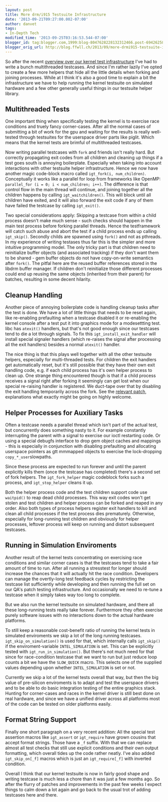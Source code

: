 ```yaml
---
layout: post
title: More drm/i915 Testsuite Infrastructure
date: '2013-09-21T09:27:00.002-07:00'
author: danvet
tags:
- In-Depth Tech
modified_time: '2013-09-25T03:16:53.544-07:00'
blogger_id: tag:blogger.com,1999:blog-8047628228132312466.post-6942625817573587722
blogger_orig_url: http://blog.ffwll.ch/2013/09/more-drmi915-testsuite-infrastructure.html
---
```



So after the recent <a href="http://blog.ffwll.ch/2013/08/recent-drmi915-testsuite-improvements.html">overview over our kernel test infrastructure</a> I've had to write a bunch multithreaded testcases. And since I'm rather lazily I've opted to create a few more helpers that hide all the little details when forking and joining processes. While at I think it's also a good time to explain a bit the infrastructure we have to help running the kernel testsuite on simulated hardware and a few other generally useful things in our testsuite helper library. 
<a name='more'></a><h2>Multithreaded Tests </h2>
One important thing when specifically testing the kernel is to exercise race conditions and truely fancy corner-cases. After all the normal cases of submitting a bit of work for the gpu and waiting for the results is really well-tested through testsuites for the userspace driver parts like piglit. Which means that the kernel tests are brimful of multithreaded testcases. 

Now writing parallel testcases with <code>fork</code> and friends isn't really hard. But correctly propagating exit codes from all children and cleaning up things if a test goes south is annoying boilerplate. Especially when taking into account interactions with other testsuite helper infrastructure. Hence we now have another magic code-block macro called <code>igt_fork(i, num_children)</code>. Conceptually it works like a parallel for loop from frameworks like OpenMP: <code>parallel_for (i = 0; i < num_children; i++)</code>. The difference is that control flow in the main thread will continue, and joining together all the children happens by calling <code>igt_waitchildren()</code>. This will block until all children have exited, and it will also forward the exit code if any of them have failed the testcase by calling <code>igt_exit()</code>. 

Two special considerations apply: Skipping a testcase from within a child process doesn't make much sense - such checks should happen in the main test process before forking parallel threads. Hence the testframework will catch such abuse and abort the test if a child process ends up calling <code>igt_skip()</code>. Secondly childs are spawned using <code>fork()</code> and not as pthreads. In my experience of writing testases thus far this is the simpler and more intuitive programming model. The only tricky part is that children need to reinitialize buffer objects (and associated tracking) if they don't want them to be shared - gem buffer objects do not have copy-on-write semantics after <code>fork()</code>. The pitfal here are the reused buffer references stored in the libdrm buffer manager. If children don't reinitialize those different processes could end up reusing the same objects (inherited from their parent) for batches, resulting in some decent hilarity. 
<h2>Cleanup Handling</h2>
Another piece of annoying boilerplate code is handling cleanup tasks after the test is done. We have a lot of little things that needs to be reset again, like re-enabling prefaulting when a testcase disabled it or re-enabling the kernel console after a test put it into graphics mode for a modesettting test. libc has <code>atexit()</code> handlers, but that's not good enough since our testcases tend to die a lot through signals. To fix this <code>igt_install_exit_handler</code> will install special signaler handlers (which re-raises the signal after processing all the exit handlers) besides a normal <code>atexit()</code> handler. 

The nice thing is that this plays well together with all the other testsuite helpers, especially for multi-threaded tests. For children the exit handlers get automatically reset, but it's still possible that they have their own exit handling code, e.g. if each child process has it's own helper process to clean up. One strange thing encountered though is that if a child process receives a signal right after forking it seemingly can get lost when our special re-raising handler is registered. We duct-tape over that by disabling the exit handling temporarily across the fork. See the <a href="http://cgit.freedesktop.org/xorg/app/intel-gpu-tools/commit/?id=a031a1bf93b828585e7147f06145fc5030814547">relevant patch</a>, explanations what exactly might be going on highly welcome. 
<h2>Helper Processes for Auxiliary Tasks</h2>
Often a testcase needs a parallel thread which isn't part of the actual test, but concurrently does something nasty to it. For example constantly interrupting the parent with a signal to exercise our ioctl restarting code. Or using a special debugfs interface to drop gem object caches and mappings - this is especially in conjunction with disabling prefaulting and allocating userspace pointers as gtt mmmapped objects to exercise the lock-dropping <code>copy_*_user</code>slowpaths.  

Since these process are expected to run forever and until the parent explicitly kills them (once the testcase has completed) there's a second set of fork helpers. The <code>igt_fork_helper</code> magic codeblock forks such a process, and <code>igt_stop_helper</code> cleans it up. 

Both the helper process code and the test children support code use <code>waitpid()</code> to reap dead child processes. This way exit codes won't get stolen and test children and helper process can be forked and reaped in any order. Also both types of process helpers register exit handlers to kill and clean all child processes if the test process dies prematurely. Otherwise, especially for long-running test children and obviously for helper processes, leftover process will keep on running and distort subsequent testcases. 
<h2>Running in Simulation Enviroments</h2>
Another result of the kernel tests concentrating on exercising race conditions and similar corner cases is that the testcases tend to take a fair amount of time to run. After all running a stresstest for longer should increase the chances that it will actually hit the race condition. Developers can manage the overtly-long test feedback cycles by restricting the testcase list sufficiently while developing and then running the full set on our QA's patch testing infrastructure. And occasionally we need to re-tune a testcase when it simply takes way too long to complete. 

But we also run the kernel testsuite on simulated hardware, and there all these long-running tests really take forever. Furthermore they often exercise purely software issues with no interactions down to the actual hardware platforms. 

To still keep a reasonable cost-benefit ratio of running the kernel tests in simulated enviroments we skip a lot of the long running testcases. <code>igt_skip_on_simulation()</code> is used for that, which internally calls <code>igt_skip()</code> if the enviroment-variable <code>INTEL_SIMULATION</code> is set. This can be explicitly tested with <code>igt_run_in_simulation()</code>. But there's not much need for that since for race-condition testcase that we want to run but just reduce loop counts a bit we have the <code>SLOW_QUICK</code> macro. This selects one of the supplied values depending upon whether <code>INTEL_SIMULATION</code> is set or not. 

Currently we skip a lot of the kernel tests overall that way, but then the big value of pre-silicon enviroments is to adapt and test the userspace drivers and to be able to do basic integration testing of the entire graphics stack. Hunting for corner-cases and races in the kernel driver is still best done on real hardware, and since we have a unified driver across all platforms most of the code can be tested on older platforms easily. 
<h2>Format String Support</h2>
Finally one short paragraph on a very recent addition: All the special test assertion macros like <code>igt_assert</code> or <code>igt_require</code> have grown cousins that accept format strings. Those have a <code>_f</code> suffix. With that we can replace almost all test checks that still use explicit conditions and their own output formatting, which overall tides up the code rather neatly. I've also added <code>igt_skip_on[_f]</code> macros which is just an <code>igt_require[_f]</code> with inverted condition. 

Overall I think that our kernel testsuite is now in fairly good shape and writing testcase is much less a chore than it was just a few months ago. So after the flurry of patches and improvements in the past few weeks I expect things to calm down a lot again and go back to the usual trot of adding testcases here and there. 
   